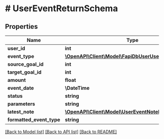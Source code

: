 # # UserEventReturnSchema

## Properties

Name | Type | Description | Notes
------------ | ------------- | ------------- | -------------
**user_id** | **int** |  |
**event_type** | [**\OpenAPI\Client\Model\FapiDbUserUserEventEventType**](FapiDbUserUserEventEventType.md) |  |
**source_goal_id** | **int** |  |
**target_goal_id** | **int** |  |
**amount** | **float** |  | [optional]
**event_date** | **\DateTime** |  | [optional]
**status** | **string** |  |
**parameters** | **string** |  | [optional]
**latest_note** | [**\OpenAPI\Client\Model\UserEventNoteReturnSchema**](UserEventNoteReturnSchema.md) |  | [optional]
**formatted_event_type** | **string** |  |

[[Back to Model list]](../../README.md#models) [[Back to API list]](../../README.md#endpoints) [[Back to README]](../../README.md)
